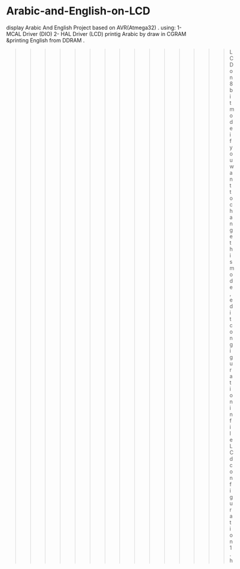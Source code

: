 # Arabic-and-English-on-LCD
display Arabic And English Project based on AVR(Atmega32) . 
using: 
1- MCAL Driver (DIO)
2- HAL Driver (LCD) 
printig Arabic by draw in CGRAM &amp;printing English from DDRAM .
>>>>>>>>>>>>>>>LCD on 8 bit mode if you want to change this mode , edit congiguration in file LCd configuration1.h
